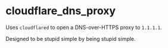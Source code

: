# cloudflare_dns_proxy

Uses `cloudflared` to open a DNS-over-HTTPS proxy to `1.1.1.1`.

Designed to be stupid simple by being stupid simple.

